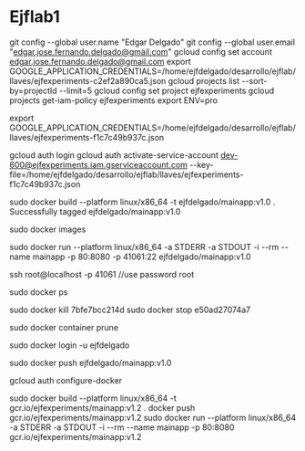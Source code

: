 # Ejflab1

git config --global user.name "Edgar Delgado"
git config --global user.email "edgar.jose.fernando.delgado@gmail.com"
gcloud config set account edgar.jose.fernando.delgado@gmail.com
export GOOGLE_APPLICATION_CREDENTIALS=/home/ejfdelgado/desarrollo/ejflab/llaves/ejfexperiments-c2ef2a890ca5.json
gcloud projects list --sort-by=projectId --limit=5
gcloud config set project ejfexperiments
gcloud projects get-iam-policy ejfexperiments
export ENV=pro


export GOOGLE_APPLICATION_CREDENTIALS=/home/ejfdelgado/desarrollo/ejflab/llaves/ejfexperiments-f1c7c49b937c.json

gcloud auth login
gcloud auth activate-service-account dev-600@ejfexperiments.iam.gserviceaccount.com --key-file=/home/ejfdelgado/desarrollo/ejflab/llaves/ejfexperiments-f1c7c49b937c.json

sudo docker build --platform linux/x86_64 -t ejfdelgado/mainapp:v1.0 .
Successfully tagged ejfdelgado/mainapp:v1.0

sudo docker images

sudo docker run --platform linux/x86_64 -a STDERR -a STDOUT -i --rm --name mainapp -p 80:8080 -p 41061:22 ejfdelgado/mainapp:v1.0

ssh root@localhost -p 41061
//use password root

sudo docker ps

sudo docker kill 7bfe7bcc214d
sudo docker stop e50ad27074a7

sudo docker container prune 

sudo docker login -u ejfdelgado 

sudo docker push ejfdelgado/mainapp:v1.0

gcloud auth configure-docker







sudo docker build --platform linux/x86_64 -t gcr.io/ejfexperiments/mainapp:v1.2 .
docker push gcr.io/ejfexperiments/mainapp:v1.2
sudo docker run --platform linux/x86_64 -a STDERR -a STDOUT -i --rm --name mainapp -p 80:8080 gcr.io/ejfexperiments/mainapp:v1.2